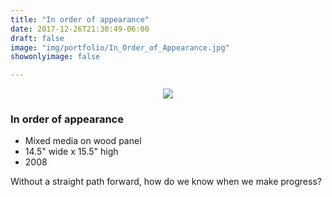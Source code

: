 ```yaml
---
title: "In order of appearance"
date: 2017-12-26T21:30:49-06:00
draft: false
image: "img/portfolio/In_Order_of_Appearance.jpg"
showonlyimage: false

---
```

<p align="center"><img src="/img/portfolio/In_Order_of_Appearance.jpg">

### In order of appearance

* Mixed media on wood panel
* 14.5" wide x 15.5" high
* 2008

Without a straight path forward, how do we know when we make progress?
